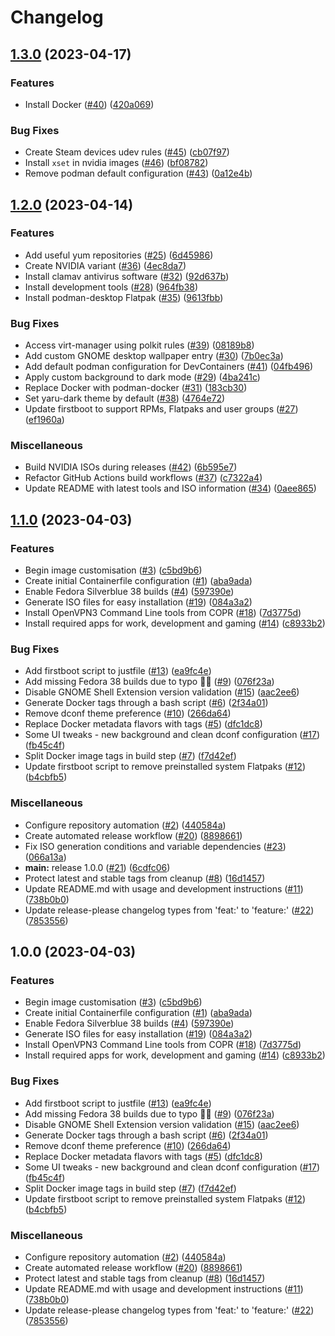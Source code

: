 # Changelog

## [1.3.0](https://github.com/rsturla/immutable-fedora/compare/v1.2.0...v1.3.0) (2023-04-17)


### Features

* Install Docker ([#40](https://github.com/rsturla/immutable-fedora/issues/40)) ([420a069](https://github.com/rsturla/immutable-fedora/commit/420a06913801c7817f878c7a8fc17a6c1f1ad418))


### Bug Fixes

* Create Steam devices udev rules ([#45](https://github.com/rsturla/immutable-fedora/issues/45)) ([cb07f97](https://github.com/rsturla/immutable-fedora/commit/cb07f974da5c6edd2ecb0cd71dc3766901342705))
* Install `xset` in nvidia images ([#46](https://github.com/rsturla/immutable-fedora/issues/46)) ([bf08782](https://github.com/rsturla/immutable-fedora/commit/bf08782aae860ebe3b4e65ed55d8ee3d407b02cd))
* Remove podman default configuration ([#43](https://github.com/rsturla/immutable-fedora/issues/43)) ([0a12e4b](https://github.com/rsturla/immutable-fedora/commit/0a12e4b15ce755b874e97a06a2f1a03d89aa79ec))

## [1.2.0](https://github.com/rsturla/immutable-fedora/compare/v1.1.0...v1.2.0) (2023-04-14)


### Features

* Add useful yum repositories ([#25](https://github.com/rsturla/immutable-fedora/issues/25)) ([6d45986](https://github.com/rsturla/immutable-fedora/commit/6d459868baeabe10a7a5b349c2a5d979d043e6d3))
* Create NVIDIA variant ([#36](https://github.com/rsturla/immutable-fedora/issues/36)) ([4ec8da7](https://github.com/rsturla/immutable-fedora/commit/4ec8da7dfe8dd19d1d3b3495d5de310c4c2ee6ac))
* Install clamav antivirus software ([#32](https://github.com/rsturla/immutable-fedora/issues/32)) ([92d637b](https://github.com/rsturla/immutable-fedora/commit/92d637b7a9be42cbebc52fee0a71b3c47e1a401e))
* Install development tools ([#28](https://github.com/rsturla/immutable-fedora/issues/28)) ([964fb38](https://github.com/rsturla/immutable-fedora/commit/964fb381f7568c09036dd1a93f8a7b1eee5d9d74))
* Install podman-desktop Flatpak ([#35](https://github.com/rsturla/immutable-fedora/issues/35)) ([9613fbb](https://github.com/rsturla/immutable-fedora/commit/9613fbbc8861a8bf2ca666b5b725f596c4a56ad8))


### Bug Fixes

* Access virt-manager using polkit rules ([#39](https://github.com/rsturla/immutable-fedora/issues/39)) ([08189b8](https://github.com/rsturla/immutable-fedora/commit/08189b8b52cb5c8a4fd2b09a207f63528dc8dc85))
* Add custom GNOME desktop wallpaper entry ([#30](https://github.com/rsturla/immutable-fedora/issues/30)) ([7b0ec3a](https://github.com/rsturla/immutable-fedora/commit/7b0ec3a6df2df83ce8f3a551060312728acf0149))
* Add default podman configuration for DevContainers ([#41](https://github.com/rsturla/immutable-fedora/issues/41)) ([04fb496](https://github.com/rsturla/immutable-fedora/commit/04fb496e025affeb0b07b79f71c41c5942395075))
* Apply custom background to dark mode ([#29](https://github.com/rsturla/immutable-fedora/issues/29)) ([4ba241c](https://github.com/rsturla/immutable-fedora/commit/4ba241cc1c6ca4162a19726ff5a06703a52f919c))
* Replace Docker with podman-docker ([#31](https://github.com/rsturla/immutable-fedora/issues/31)) ([183cb30](https://github.com/rsturla/immutable-fedora/commit/183cb30501f141ff0c94511d1237308c09e96222))
* Set yaru-dark theme by default ([#38](https://github.com/rsturla/immutable-fedora/issues/38)) ([4764e72](https://github.com/rsturla/immutable-fedora/commit/4764e726084718b6729b5d8340d14386e9124e70))
* Update firstboot to support RPMs, Flatpaks and user groups ([#27](https://github.com/rsturla/immutable-fedora/issues/27)) ([ef1960a](https://github.com/rsturla/immutable-fedora/commit/ef1960a4ec986f66027cc768a8bad5ef5e812d73))


### Miscellaneous

* Build NVIDIA ISOs during releases ([#42](https://github.com/rsturla/immutable-fedora/issues/42)) ([6b595e7](https://github.com/rsturla/immutable-fedora/commit/6b595e7369a7199f0cab562f7936e82ee4642726))
* Refactor GitHub Actions build workflows ([#37](https://github.com/rsturla/immutable-fedora/issues/37)) ([c7322a4](https://github.com/rsturla/immutable-fedora/commit/c7322a4489821ee6aaebebbc90fe6e2e32a418f3))
* Update README with latest tools and ISO information ([#34](https://github.com/rsturla/immutable-fedora/issues/34)) ([0aee865](https://github.com/rsturla/immutable-fedora/commit/0aee865e5ad227a03fccf37f78721d608be62cec))

## [1.1.0](https://github.com/rsturla/immutable-fedora/compare/v1.0.0...v1.1.0) (2023-04-03)


### Features

* Begin image customisation ([#3](https://github.com/rsturla/immutable-fedora/issues/3)) ([c5bd9b6](https://github.com/rsturla/immutable-fedora/commit/c5bd9b61f3279437752a196c070e8f4fb6fdd9e7))
* Create initial Containerfile configuration ([#1](https://github.com/rsturla/immutable-fedora/issues/1)) ([aba9ada](https://github.com/rsturla/immutable-fedora/commit/aba9ada7a7a933545dd00f21cc76a192baeca2eb))
* Enable Fedora Silverblue 38 builds ([#4](https://github.com/rsturla/immutable-fedora/issues/4)) ([597390e](https://github.com/rsturla/immutable-fedora/commit/597390e88c765b4664d74029d909f21d54e47d77))
* Generate ISO files for easy installation ([#19](https://github.com/rsturla/immutable-fedora/issues/19)) ([084a3a2](https://github.com/rsturla/immutable-fedora/commit/084a3a2f58e4812b644fbf9bca598cc90382113a))
* Install OpenVPN3 Command Line tools from COPR ([#18](https://github.com/rsturla/immutable-fedora/issues/18)) ([7d3775d](https://github.com/rsturla/immutable-fedora/commit/7d3775d8c76236092992bcc17e58c2daaaa57808))
* Install required apps for work, development and gaming ([#14](https://github.com/rsturla/immutable-fedora/issues/14)) ([c8933b2](https://github.com/rsturla/immutable-fedora/commit/c8933b20c714b27572dc30d1aba43cd8e5889b11))


### Bug Fixes

* Add firstboot script to justfile ([#13](https://github.com/rsturla/immutable-fedora/issues/13)) ([ea9fc4e](https://github.com/rsturla/immutable-fedora/commit/ea9fc4e962d6b90a05ffef74df0fa9caf9bd936b))
* Add missing Fedora 38 builds due to typo :man_facepalming:  ([#9](https://github.com/rsturla/immutable-fedora/issues/9)) ([076f23a](https://github.com/rsturla/immutable-fedora/commit/076f23ae463597c2a0475eaeb9be998306db48af))
* Disable GNOME Shell Extension version validation ([#15](https://github.com/rsturla/immutable-fedora/issues/15)) ([aac2ee6](https://github.com/rsturla/immutable-fedora/commit/aac2ee614a5bca0b767936690f3141a3606bbdb1))
* Generate Docker tags through a bash script ([#6](https://github.com/rsturla/immutable-fedora/issues/6)) ([2f34a01](https://github.com/rsturla/immutable-fedora/commit/2f34a013b67dbfa997f21828f035dcf77b36fe7c))
* Remove dconf theme preference ([#10](https://github.com/rsturla/immutable-fedora/issues/10)) ([266da64](https://github.com/rsturla/immutable-fedora/commit/266da64d7b9d859adf1ca0341d908b98ea7641e7))
* Replace Docker metadata flavors with tags ([#5](https://github.com/rsturla/immutable-fedora/issues/5)) ([dfc1dc8](https://github.com/rsturla/immutable-fedora/commit/dfc1dc8d2d4892fe9009dc112196ff2012a79e66))
* Some UI tweaks - new background and clean dconf configuration ([#17](https://github.com/rsturla/immutable-fedora/issues/17)) ([fb45c4f](https://github.com/rsturla/immutable-fedora/commit/fb45c4f1db90f2abf405a649195fb5ea8a77a9e4))
* Split Docker image tags in build step ([#7](https://github.com/rsturla/immutable-fedora/issues/7)) ([f7d42ef](https://github.com/rsturla/immutable-fedora/commit/f7d42ef01552fb40c94987952e2b93633a39f0ca))
* Update firstboot script to remove preinstalled system Flatpaks ([#12](https://github.com/rsturla/immutable-fedora/issues/12)) ([b4cbfb5](https://github.com/rsturla/immutable-fedora/commit/b4cbfb5e12e07f2f247fe29658adfa3130e19b43))


### Miscellaneous

* Configure repository automation ([#2](https://github.com/rsturla/immutable-fedora/issues/2)) ([440584a](https://github.com/rsturla/immutable-fedora/commit/440584a59014dffc748b5eac0a182e6a2eeb2636))
* Create automated release workflow ([#20](https://github.com/rsturla/immutable-fedora/issues/20)) ([8898661](https://github.com/rsturla/immutable-fedora/commit/88986618c5e6564c79d9e258a803ded67088c48d))
* Fix ISO generation conditions and variable dependencies ([#23](https://github.com/rsturla/immutable-fedora/issues/23)) ([066a13a](https://github.com/rsturla/immutable-fedora/commit/066a13a6463a728e346b01aaf08eaa4e55eafd19))
* **main:** release 1.0.0 ([#21](https://github.com/rsturla/immutable-fedora/issues/21)) ([6cdfc06](https://github.com/rsturla/immutable-fedora/commit/6cdfc0603b3deecc9b43b2502da41341916f0daf))
* Protect latest and stable tags from cleanup ([#8](https://github.com/rsturla/immutable-fedora/issues/8)) ([16d1457](https://github.com/rsturla/immutable-fedora/commit/16d145747e0f6d8094a07530bd55548fe9ee52ec))
* Update README.md with usage and development instructions ([#11](https://github.com/rsturla/immutable-fedora/issues/11)) ([738b0b0](https://github.com/rsturla/immutable-fedora/commit/738b0b0c3330171a1b22f050cac863d5520ee490))
* Update release-please changelog types from 'feat:' to 'feature:' ([#22](https://github.com/rsturla/immutable-fedora/issues/22)) ([7853556](https://github.com/rsturla/immutable-fedora/commit/7853556f3b4f521f2c8854c8d3b9a086a43753fb))

## 1.0.0 (2023-04-03)


### Features

* Begin image customisation ([#3](https://github.com/rsturla/immutable-fedora/issues/3)) ([c5bd9b6](https://github.com/rsturla/immutable-fedora/commit/c5bd9b61f3279437752a196c070e8f4fb6fdd9e7))
* Create initial Containerfile configuration ([#1](https://github.com/rsturla/immutable-fedora/issues/1)) ([aba9ada](https://github.com/rsturla/immutable-fedora/commit/aba9ada7a7a933545dd00f21cc76a192baeca2eb))
* Enable Fedora Silverblue 38 builds ([#4](https://github.com/rsturla/immutable-fedora/issues/4)) ([597390e](https://github.com/rsturla/immutable-fedora/commit/597390e88c765b4664d74029d909f21d54e47d77))
* Generate ISO files for easy installation ([#19](https://github.com/rsturla/immutable-fedora/issues/19)) ([084a3a2](https://github.com/rsturla/immutable-fedora/commit/084a3a2f58e4812b644fbf9bca598cc90382113a))
* Install OpenVPN3 Command Line tools from COPR ([#18](https://github.com/rsturla/immutable-fedora/issues/18)) ([7d3775d](https://github.com/rsturla/immutable-fedora/commit/7d3775d8c76236092992bcc17e58c2daaaa57808))
* Install required apps for work, development and gaming ([#14](https://github.com/rsturla/immutable-fedora/issues/14)) ([c8933b2](https://github.com/rsturla/immutable-fedora/commit/c8933b20c714b27572dc30d1aba43cd8e5889b11))


### Bug Fixes

* Add firstboot script to justfile ([#13](https://github.com/rsturla/immutable-fedora/issues/13)) ([ea9fc4e](https://github.com/rsturla/immutable-fedora/commit/ea9fc4e962d6b90a05ffef74df0fa9caf9bd936b))
* Add missing Fedora 38 builds due to typo :man_facepalming:  ([#9](https://github.com/rsturla/immutable-fedora/issues/9)) ([076f23a](https://github.com/rsturla/immutable-fedora/commit/076f23ae463597c2a0475eaeb9be998306db48af))
* Disable GNOME Shell Extension version validation ([#15](https://github.com/rsturla/immutable-fedora/issues/15)) ([aac2ee6](https://github.com/rsturla/immutable-fedora/commit/aac2ee614a5bca0b767936690f3141a3606bbdb1))
* Generate Docker tags through a bash script ([#6](https://github.com/rsturla/immutable-fedora/issues/6)) ([2f34a01](https://github.com/rsturla/immutable-fedora/commit/2f34a013b67dbfa997f21828f035dcf77b36fe7c))
* Remove dconf theme preference ([#10](https://github.com/rsturla/immutable-fedora/issues/10)) ([266da64](https://github.com/rsturla/immutable-fedora/commit/266da64d7b9d859adf1ca0341d908b98ea7641e7))
* Replace Docker metadata flavors with tags ([#5](https://github.com/rsturla/immutable-fedora/issues/5)) ([dfc1dc8](https://github.com/rsturla/immutable-fedora/commit/dfc1dc8d2d4892fe9009dc112196ff2012a79e66))
* Some UI tweaks - new background and clean dconf configuration ([#17](https://github.com/rsturla/immutable-fedora/issues/17)) ([fb45c4f](https://github.com/rsturla/immutable-fedora/commit/fb45c4f1db90f2abf405a649195fb5ea8a77a9e4))
* Split Docker image tags in build step ([#7](https://github.com/rsturla/immutable-fedora/issues/7)) ([f7d42ef](https://github.com/rsturla/immutable-fedora/commit/f7d42ef01552fb40c94987952e2b93633a39f0ca))
* Update firstboot script to remove preinstalled system Flatpaks ([#12](https://github.com/rsturla/immutable-fedora/issues/12)) ([b4cbfb5](https://github.com/rsturla/immutable-fedora/commit/b4cbfb5e12e07f2f247fe29658adfa3130e19b43))


### Miscellaneous

* Configure repository automation ([#2](https://github.com/rsturla/immutable-fedora/issues/2)) ([440584a](https://github.com/rsturla/immutable-fedora/commit/440584a59014dffc748b5eac0a182e6a2eeb2636))
* Create automated release workflow ([#20](https://github.com/rsturla/immutable-fedora/issues/20)) ([8898661](https://github.com/rsturla/immutable-fedora/commit/88986618c5e6564c79d9e258a803ded67088c48d))
* Protect latest and stable tags from cleanup ([#8](https://github.com/rsturla/immutable-fedora/issues/8)) ([16d1457](https://github.com/rsturla/immutable-fedora/commit/16d145747e0f6d8094a07530bd55548fe9ee52ec))
* Update README.md with usage and development instructions ([#11](https://github.com/rsturla/immutable-fedora/issues/11)) ([738b0b0](https://github.com/rsturla/immutable-fedora/commit/738b0b0c3330171a1b22f050cac863d5520ee490))
* Update release-please changelog types from 'feat:' to 'feature:' ([#22](https://github.com/rsturla/immutable-fedora/issues/22)) ([7853556](https://github.com/rsturla/immutable-fedora/commit/7853556f3b4f521f2c8854c8d3b9a086a43753fb))
